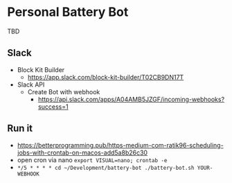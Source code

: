 # Personal Battery Bot

TBD

## Slack

* Block Kit Builder
    * https://app.slack.com/block-kit-builder/T02CB9DN17T
* Slack API
    * Create Bot with webhook
        * https://api.slack.com/apps/A04AMB5JZGF/incoming-webhooks?success=1


## Run it

* https://betterprogramming.pub/https-medium-com-ratik96-scheduling-jobs-with-crontab-on-macos-add5a8b26c30
* open cron via nano `export VISUAL=nano; crontab -e`
* `*/5 * * * * cd ~/Development/battery-bot ./battery-bot.sh YOUR-WEBHOOK`